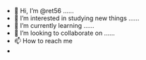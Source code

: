- 👋 Hi, I’m @ret56 ......
- 👀 I’m interested in studying new things ......
- 🌱 I’m currently learning ......
- 💞️ I’m looking to collaborate on ......
- 📫 How to reach me 
- 

<!---
ret56/ret56 is a ✨ special ✨ repository because its `README.md` (this file) appears on your GitHub profile.
You can click the Preview link to take a look at your changes.
--->
